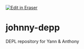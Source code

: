 <p><a target="_blank" href="https://app.eraser.io/workspace/UlXddkWAqR9p46ACUGX3" id="edit-in-eraser-github-link"><img alt="Edit in Eraser" src="https://firebasestorage.googleapis.com/v0/b/second-petal-295822.appspot.com/o/images%2Fgithub%2FOpen%20in%20Eraser.svg?alt=media&amp;token=968381c8-a7e7-472a-8ed6-4a6626da5501"></a></p>

# johnny-depp
DEPL repository for Yann & Anthony



<!--- Eraser file: https://app.eraser.io/workspace/UlXddkWAqR9p46ACUGX3 --->